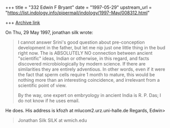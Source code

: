 +++
title = "332 Edwin F Bryant"
date = "1997-05-29"
upstream_url = "https://list.indology.info/pipermail/indology/1997-May/008312.html"

+++
[Archive link](https://list.indology.info/pipermail/indology/1997-May/008312.html)

On Thu, 29 May 1997, jonathan silk wrote:

> I cannot answer Srini's good question about pre-conception development in
> the father, but let me nip just one little thing in the bud right now.  The
> is ABSOLUTELY NO connection between ancient "scientific" ideas, Indian or
> otherwise, in this regard, and facts discovered microbiologically by modern
> science.  If there are similarities they are entirely adventious. In other
> words, even if it were the fact that sperm cells require 1 month to mature,
> this would be nothing more than an interesting coincidence, and irrelevant
> from a scientific point of view.
> 
> By the way, one expert on embryology in ancient India is R. P. Das; I do
> not know if he uses email.
> 
He does.  His address is kfozh at mlucom2.urz.uni-halle.de     Regards,
Edwin> 
> 
> Jonathan Silk
> SILK at wmich.edu
> 
> 
> 
> 
> 





